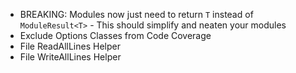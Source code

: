 - BREAKING: Modules now just need to return `T` instead of `ModuleResult<T>` - This should simplify and neaten your modules  
- Exclude Options Classes from Code Coverage
-   File ReadAllLines Helper
-   File WriteAllLines Helper